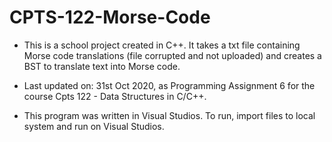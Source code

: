 # CPTS-122-Morse-Code

* This is a school project created in C++. It takes a txt file containing Morse code translations (file corrupted and not uploaded) and creates a BST to translate text into Morse code.

* Last updated on: 31st Oct 2020, as Programming Assignment 6 for the course Cpts 122 - Data Structures in C/C++.

* This program was written in Visual Studios. To run, import files to local system and run on Visual Studios.
